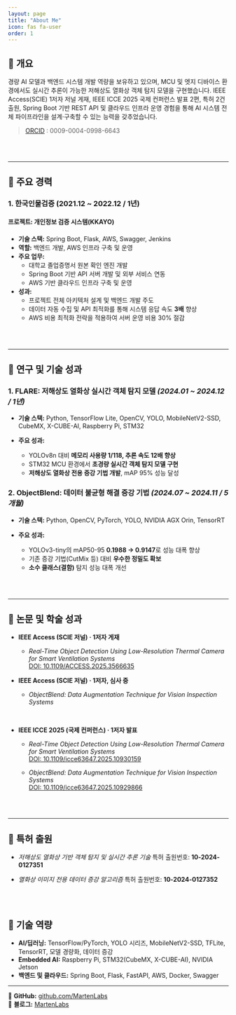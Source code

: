 ```yaml
---
layout: page
title: "About Me"
icon: fas fa-user
order: 1
---
```


## 📌 **개요**
경량 AI 모델과 백엔드 시스템 개발 역량을 보유하고 있으며, MCU 및 엣지 디바이스 환경에서도 실시간 추론이 가능한 저해상도 열화상 객체 탐지 모델을 구현했습니다. IEEE Access(SCIE) 1저자 저널 게재, IEEE ICCE 2025 국제 컨퍼런스 발표 2편, 특허 2건 출원, Spring Boot 기반 REST API 및 클라우드 인프라 운영 경험을 통해 AI 시스템 전체 파이프라인을 설계·구축할 수 있는 능력을 갖추었습니다.

> [ORCID](https://orcid.org/0009-0004-0998-6643) : 0009-0004-0998-6643

<br/>
<br/>

---

## 📌 **주요 경력**

### 1. **한국인물검증 (2021.12 ~ 2022.12 / 1년)**

#### **프로젝트: 개인정보 검증 시스템(KKAYO)**
- **기술 스택:** Spring Boot, Flask, AWS, Swagger, Jenkins
- **역할:** 백엔드 개발, AWS 인프라 구축 및 운영
- **주요 업무:**
  - 대학교 졸업증명서 원본 확인 엔진 개발
  - Spring Boot 기반 API 서버 개발 및 외부 서비스 연동
  - AWS 기반 클라우드 인프라 구축 및 운영
- **성과:**
  - 프로젝트 전체 아키텍처 설계 및 백엔드 개발 주도
  - 데이터 자동 수집 및 API 최적화를 통해 시스템 응답 속도 **3배** 향상
  - AWS 비용 최적화 전략을 적용하여 서버 운영 비용 30% 절감

<br/>
<br/>

---
## 📌 **연구 및 기술 성과**

### 1. **FLARE: 저해상도 열화상 실시간 객체 탐지 모델** *(2024.01 \~ 2024.12 / 1년)*

- **기술 스택:** Python, TensorFlow Lite, OpenCV, YOLO, MobileNetV2-SSD, CubeMX, X-CUBE-AI, Raspberry Pi, STM32
- **주요 성과:**

  - YOLOv8n 대비 **메모리 사용량 1/118, 추론 속도 12배 향상**
  - STM32 MCU 환경에서 **초경량 실시간 객체 탐지 모델 구현**
  - **저해상도 열화상 전용 증강 기법 개발**, mAP 95% 성능 달성


### 2. **ObjectBlend: 데이터 불균형 해결 증강 기법** *(2024.07 \~ 2024.11 / 5개월)*

- **기술 스택:** Python, OpenCV, PyTorch, YOLO, NVIDIA AGX Orin, TensorRT
- **주요 성과:**

  - YOLOv3-tiny의 mAP50-95 **0.1988 → 0.9147**로 성능 대폭 향상
  - 기존 증강 기법(CutMix 등) 대비 **우수한 정밀도 확보**
  - **소수 클래스(결함)** 탐지 성능 대폭 개선

<br/>
<br/>

---

## 📌 **논문 및 학술 성과**

- **IEEE Access (SCIE 저널) · 1저자 게재**

  - *Real-Time Object Detection Using Low-Resolution Thermal Camera for Smart Ventilation Systems* <br/>
    [DOI: 10.1109/ACCESS.2025.3566635](https://ieeexplore.ieee.org/document/10982063)

- **IEEE Access (SCIE 저널) · 1저자, 심사 중**

  - *ObjectBlend: Data Augmentation Technique for Vision Inspection Systems*

<br/>

- **IEEE ICCE 2025 (국제 컨퍼런스) · 1저자 발표**

  - *Real-Time Object Detection Using Low-Resolution Thermal Camera for Smart Ventilation Systems* <br/>
    [DOI: 10.1109/icce63647.2025.10930159](https://ieeexplore.ieee.org/document/10930159)

  - *ObjectBlend: Data Augmentation Technique for Vision Inspection Systems* <br/>
    [DOI: 10.1109/icce63647.2025.10929866](https://ieeexplore.ieee.org/document/10929866)

<br/>
<br/>

---

## 📌 **특허 출원**

- *저해상도 열화상 기반 객체 탐지 및 실시간 추론 기술*
  특허 출원번호: **10-2024-0127351**

- *열화상 이미지 전용 데이터 증강 알고리즘*
  특허 출원번호: **10-2024-0127352**
  
<br/>
<br/>

## 📌 **기술 역량**

- **AI/딥러닝:** TensorFlow/PyTorch, YOLO 시리즈, MobileNetV2-SSD, TFLite, TensorRT, 모델 경량화, 데이터 증강
- **Embedded AI:** Raspberry Pi, STM32(CubeMX, X-CUBE-AI), NVIDIA Jetson
- **백엔드 및 클라우드:**  Spring Boot, Flask, FastAPI, AWS, Docker, Swagger

---
🔗 **GitHub:** [github.com/MartenLabs](https://github.com/MartenLabs)  
🔗 **블로그:** [MartenLabs](https://martenlabs.github.io/about/)


